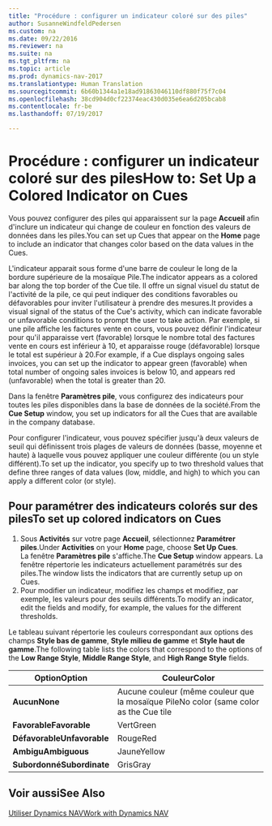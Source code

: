 ```yaml
---
title: "Procédure : configurer un indicateur coloré sur des piles"
author: SusanneWindfeldPedersen
ms.custom: na
ms.date: 09/22/2016
ms.reviewer: na
ms.suite: na
ms.tgt_pltfrm: na
ms.topic: article
ms.prod: dynamics-nav-2017
ms.translationtype: Human Translation
ms.sourcegitcommit: 6b60b1344a1e18ad91863046110df880f75f7c04
ms.openlocfilehash: 38cd904d0cf22374eac430d035e6ea6d205bcab8
ms.contentlocale: fr-be
ms.lasthandoff: 07/19/2017

---
```

    
# <a name="how-to-set-up-a-colored-indicator-on-cues"></a><span data-ttu-id="29e7d-102">Procédure : configurer un indicateur coloré sur des piles</span><span class="sxs-lookup"><span data-stu-id="29e7d-102">How to: Set Up a Colored Indicator on Cues</span></span>
<span data-ttu-id="29e7d-103">Vous pouvez configurer des piles qui apparaissent sur la page **Accueil** afin d'inclure un indicateur qui change de couleur en fonction des valeurs de données dans les piles.</span><span class="sxs-lookup"><span data-stu-id="29e7d-103">You can set up Cues that appear on the **Home** page to include an indicator that changes color based on the data values in the Cues.</span></span> 

<span data-ttu-id="29e7d-104">L'indicateur apparait sous forme d'une barre de couleur le long de la bordure supérieure de la mosaïque Pile.</span><span class="sxs-lookup"><span data-stu-id="29e7d-104">The indicator appears as a colored bar along the top border of the Cue tile.</span></span> <span data-ttu-id="29e7d-105">Il offre un signal visuel du statut de l'activité de la pile, ce qui peut indiquer des conditions favorables ou défavorables pour inviter l'utilisateur à prendre des mesures.</span><span class="sxs-lookup"><span data-stu-id="29e7d-105">It provides a visual signal of the status of the Cue's activity, which can indicate favorable or unfavorable conditions to prompt the user to take action.</span></span> <span data-ttu-id="29e7d-106">Par exemple, si une pile affiche les factures vente en cours, vous pouvez définir l'indicateur pour qu'il apparaisse vert (favorable) lorsque le nombre total des factures vente en cours est inférieur à 10, et apparaisse rouge (défavorable) lorsque le total est supérieur à 20.</span><span class="sxs-lookup"><span data-stu-id="29e7d-106">For example, if a Cue displays ongoing sales invoices, you can set up the indicator to appear green (favorable) when total number of ongoing sales invoices is below 10, and appears red (unfavorable) when the total is greater than 20.</span></span>

<span data-ttu-id="29e7d-107">Dans la fenêtre **Paramètres pile**, vous configurez des indicateurs pour toutes les piles disponibles dans la base de données de la société.</span><span class="sxs-lookup"><span data-stu-id="29e7d-107">From the **Cue Setup** window, you set up indicators for all the Cues that are available in the company database.</span></span>

<span data-ttu-id="29e7d-108">Pour configurer l'indicateur, vous pouvez spécifier jusqu'à deux valeurs de seuil qui définissent trois plages de valeurs de données (basse, moyenne et haute) à laquelle vous pouvez appliquer une couleur différente (ou un style différent).</span><span class="sxs-lookup"><span data-stu-id="29e7d-108">To set up the indicator, you specify up to two threshold values that define three ranges of data values (low, middle, and high) to which you can apply a different color (or style).</span></span>

## <a name="to-set-up-colored-indicators-on-cues"></a><span data-ttu-id="29e7d-109">Pour paramétrer des indicateurs colorés sur des piles</span><span class="sxs-lookup"><span data-stu-id="29e7d-109">To set up colored indicators on Cues</span></span>
1. <span data-ttu-id="29e7d-110">Sous **Activités** sur votre page **Accueil**, sélectionnez **Paramétrer piles**.</span><span class="sxs-lookup"><span data-stu-id="29e7d-110">Under **Activities** on your **Home** page, choose **Set Up Cues**.</span></span>  
<span data-ttu-id="29e7d-111">La fenêtre **Paramètres pile** s'affiche.</span><span class="sxs-lookup"><span data-stu-id="29e7d-111">The **Cue Setup** window appears.</span></span> <span data-ttu-id="29e7d-112">La fenêtre répertorie les indicateurs actuellement paramétrés sur des piles.</span><span class="sxs-lookup"><span data-stu-id="29e7d-112">The window lists the indicators that are currently setup up on Cues.</span></span>
2. <span data-ttu-id="29e7d-113">Pour modifier un indicateur, modifiez les champs et modifiez, par exemple, les valeurs pour des seuils différents.</span><span class="sxs-lookup"><span data-stu-id="29e7d-113">To modify an indicator, edit the fields and modify, for example, the values for the different thresholds.</span></span>  

<span data-ttu-id="29e7d-114">Le tableau suivant répertorie les couleurs correspondant aux options des champs **Style bas de gamme**, **Style milieu de gamme** et **Style haut de gamme**.</span><span class="sxs-lookup"><span data-stu-id="29e7d-114">The following table lists the colors that correspond to the options of the **Low Range Style**, **Middle Range Style**, and **High Range Style** fields.</span></span>

|<span data-ttu-id="29e7d-115">Option</span><span class="sxs-lookup"><span data-stu-id="29e7d-115">Option</span></span>|<span data-ttu-id="29e7d-116">Couleur</span><span class="sxs-lookup"><span data-stu-id="29e7d-116">Color</span></span>|
|------|-----|
|<span data-ttu-id="29e7d-117">**Aucun**</span><span class="sxs-lookup"><span data-stu-id="29e7d-117">**None**</span></span>|<span data-ttu-id="29e7d-118">Aucune couleur (même couleur que la mosaïque Pile</span><span class="sxs-lookup"><span data-stu-id="29e7d-118">No color (same color as the Cue tile</span></span>|
|<span data-ttu-id="29e7d-119">**Favorable**</span><span class="sxs-lookup"><span data-stu-id="29e7d-119">**Favorable**</span></span>|<span data-ttu-id="29e7d-120">Vert</span><span class="sxs-lookup"><span data-stu-id="29e7d-120">Green</span></span>|
|<span data-ttu-id="29e7d-121">**Défavorable**</span><span class="sxs-lookup"><span data-stu-id="29e7d-121">**Unfavorable**</span></span>|<span data-ttu-id="29e7d-122">Rouge</span><span class="sxs-lookup"><span data-stu-id="29e7d-122">Red</span></span>|
|<span data-ttu-id="29e7d-123">**Ambigu**</span><span class="sxs-lookup"><span data-stu-id="29e7d-123">**Ambiguous**</span></span>|<span data-ttu-id="29e7d-124">Jaune</span><span class="sxs-lookup"><span data-stu-id="29e7d-124">Yellow</span></span>|
|<span data-ttu-id="29e7d-125">**Subordonné**</span><span class="sxs-lookup"><span data-stu-id="29e7d-125">**Subordinate**</span></span>|<span data-ttu-id="29e7d-126">Gris</span><span class="sxs-lookup"><span data-stu-id="29e7d-126">Gray</span></span>|

## <a name="see-also"></a><span data-ttu-id="29e7d-127">Voir aussi</span><span class="sxs-lookup"><span data-stu-id="29e7d-127">See Also</span></span>
[<span data-ttu-id="29e7d-128">Utiliser Dynamics NAV</span><span class="sxs-lookup"><span data-stu-id="29e7d-128">Work with Dynamics NAV</span></span>](ui-work-product.md)


